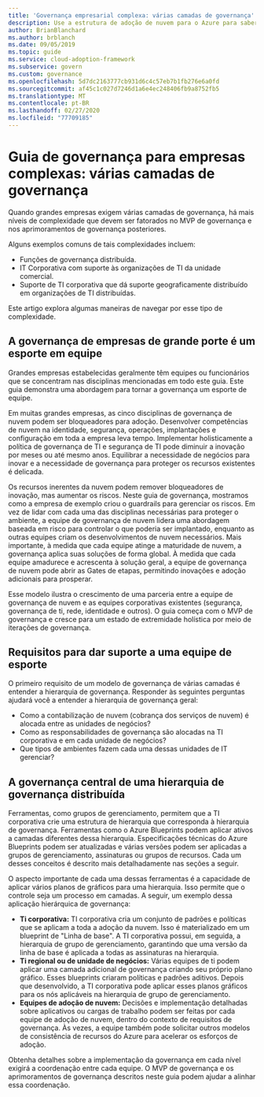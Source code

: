 ```yaml
---
title: 'Governança empresarial complexa: várias camadas de governança'
description: Use a estrutura de adoção de nuvem para o Azure para saber mais sobre níveis mais altos de complexidade com várias camadas de governança em grandes empresas.
author: BrianBlanchard
ms.author: brblanch
ms.date: 09/05/2019
ms.topic: guide
ms.service: cloud-adoption-framework
ms.subservice: govern
ms.custom: governance
ms.openlocfilehash: 5d7dc2163777cb931d6c4c57eb7b1fb276e6a0fd
ms.sourcegitcommit: af45c1c027d7246d1a6e4ec248406fb9a8752fb5
ms.translationtype: MT
ms.contentlocale: pt-BR
ms.lasthandoff: 02/27/2020
ms.locfileid: "77709185"
---
```

# <a name="governance-guide-for-complex-enterprises-multiple-layers-of-governance"></a>Guia de governança para empresas complexas: várias camadas de governança

Quando grandes empresas exigem várias camadas de governança, há mais níveis de complexidade que devem ser fatorados no MVP de governança e nos aprimoramentos de governança posteriores.

Alguns exemplos comuns de tais complexidades incluem:

- Funções de governança distribuída.
- IT Corporativa com suporte às organizações de TI da unidade comercial.
- Suporte de TI corporativa que dá suporte geograficamente distribuído em organizações de TI distribuídas.

Este artigo explora algumas maneiras de navegar por esse tipo de complexidade.

## <a name="large-enterprise-governance-is-a-team-sport"></a>A governança de empresas de grande porte é um esporte em equipe

Grandes empresas estabelecidas geralmente têm equipes ou funcionários que se concentram nas disciplinas mencionadas em todo este guia. Este guia demonstra uma abordagem para tornar a governança um esporte de equipe.

Em muitas grandes empresas, as cinco disciplinas de governança de nuvem podem ser bloqueadores para adoção. Desenvolver competências de nuvem na identidade, segurança, operações, implantações e configuração em toda a empresa leva tempo. Implementar holisticamente a política de governança de TI e segurança de TI pode diminuir a inovação por meses ou até mesmo anos. Equilibrar a necessidade de negócios para inovar e a necessidade de governança para proteger os recursos existentes é delicada.

Os recursos inerentes da nuvem podem remover bloqueadores de inovação, mas aumentar os riscos. Neste guia de governança, mostramos como a empresa de exemplo criou o guardrails para gerenciar os riscos. Em vez de lidar com cada uma das disciplinas necessárias para proteger o ambiente, a equipe de governança de nuvem lidera uma abordagem baseada em risco para controlar o que poderia ser implantado, enquanto as outras equipes criam os desenvolvimentos de nuvem necessários. Mais importante, à medida que cada equipe atinge a maturidade de nuvem, a governança aplica suas soluções de forma global. À medida que cada equipe amadurece e acrescenta à solução geral, a equipe de governança de nuvem pode abrir as Gates de etapas, permitindo inovações e adoção adicionais para prosperar.

Esse modelo ilustra o crescimento de uma parceria entre a equipe de governança de nuvem e as equipes corporativas existentes (segurança, governança de ti, rede, identidade e outros). O guia começa com o MVP de governança e cresce para um estado de extremidade holística por meio de iterações de governança.

## <a name="requirements-to-supporting-such-a-team-sport"></a>Requisitos para dar suporte a uma equipe de esporte

O primeiro requisito de um modelo de governança de várias camadas é entender a hierarquia de governança. Responder às seguintes perguntas ajudará você a entender a hierarquia de governança geral:

- Como a contabilização de nuvem (cobrança dos serviços de nuvem) é alocada entre as unidades de negócios?
- Como as responsabilidades de governança são alocadas na TI corporativa e em cada unidade de negócios?
- Que tipos de ambientes fazem cada uma dessas unidades de IT gerenciar?

## <a name="central-governance-of-a-distributed-governance-hierarchy"></a>A governança central de uma hierarquia de governança distribuída

Ferramentas, como grupos de gerenciamento, permitem que a TI corporativa crie uma estrutura de hierarquia que corresponda à hierarquia de governança. Ferramentas como o Azure Blueprints podem aplicar ativos a camadas diferentes dessa hierarquia. Especificações técnicas do Azure Blueprints podem ser atualizadas e várias versões podem ser aplicadas a grupos de gerenciamento, assinaturas ou grupos de recursos. Cada um desses conceitos é descrito mais detalhadamente nas seções a seguir.

O aspecto importante de cada uma dessas ferramentas é a capacidade de aplicar vários planos de gráficos para uma hierarquia. Isso permite que o controle seja um processo em camadas. A seguir, um exemplo dessa aplicação hierárquica de governança:

- **Ti corporativa:** TI corporativa cria um conjunto de padrões e políticas que se aplicam a toda a adoção da nuvem. Isso é materializado em um blueprint de "Linha de base". A TI corporativa possui, em seguida, a hierarquia de grupo de gerenciamento, garantindo que uma versão da linha de base é aplicada a todas as assinaturas na hierarquia.
- **Ti regional ou de unidade de negócios:** Várias equipes de ti podem aplicar uma camada adicional de governança criando seu próprio plano gráfico. Esses blueprints criaram políticas e padrões aditivos. Depois que desenvolvido, a TI corporativa pode aplicar esses planos gráficos para os nós aplicáveis na hierarquia de grupo de gerenciamento.
- **Equipes de adoção de nuvem:** Decisões e implementação detalhadas sobre aplicativos ou cargas de trabalho podem ser feitas por cada equipe de adoção de nuvem, dentro do contexto de requisitos de governança. Às vezes, a equipe também pode solicitar outros modelos de consistência de recursos do Azure para acelerar os esforços de adoção.

Obtenha detalhes sobre a implementação da governança em cada nível exigirá a coordenação entre cada equipe. O MVP de governança e os aprimoramentos de governança descritos neste guia podem ajudar a alinhar essa coordenação.
